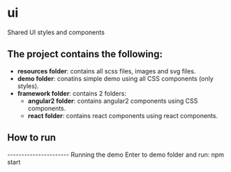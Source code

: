 # ui
Shared UI styles and components


<h2>The project contains the following:</h2>
<ul>
	<li><b>resources folder</b>: contains all scss files, images and svg files.</li>
	<li><b>demo folder</b>: conatins simple demo using all CSS components (only styles).</li>
	<li>
		<b>framework folder</b>: contains 2 folders:
		<ul>
			<li><b>angular2 folder</b>: contains angular2 components using CSS components.</li>
			<li><b>react folder</b>: contains react components using react components.</li>
		</ul>
	</li>
</ul>	
	
	
<h2>How to run</h2>
----------------------
Running the demo
Enter to demo folder and run: npm start


